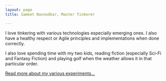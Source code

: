 ```yaml
---
layout: page
title: Sameet Nasnodkar, Master Tinkerer

---
```


I love tinkering with various technologies especially emerging ones. I also have a healthy respect or Agile principles and implementations when done correctly.

I also love spending time with my two kids, reading fiction (especially Sci-Fi and Fantasy Fiction) and playing golf when the weather allows it in that particular order.

[Read more about my various experiments...](/)
